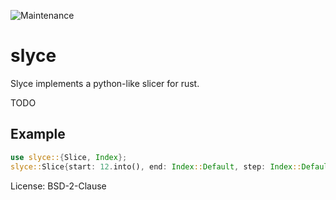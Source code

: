 ![Maintenance](https://img.shields.io/badge/maintenance-activly--developed-brightgreen.svg)

# slyce

Slyce implements a python-like slicer for rust.

TODO
## Example
```rust
use slyce::{Slice, Index};
slyce::Slice{start: 12.into(), end: Index::Default, step: Index::Default};
```

License: BSD-2-Clause
